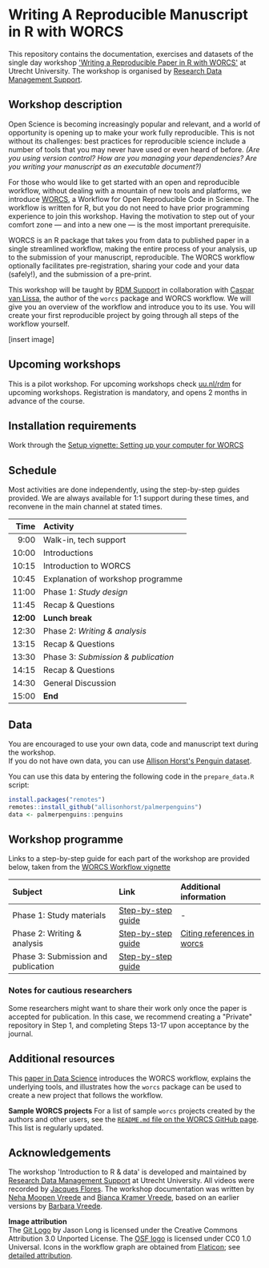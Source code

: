 # Writing A Reproducible Manuscript in R with WORCS

This repository contains the documentation, exercises and datasets of the single day workshop ['Writing a Reproducible Paper in R with WORCS'](https://www.uu.nl/en/research/research-data-management/training-workshops/introduction-to-r-data) at Utrecht University.
The workshop is organised by [Research Data Management Support](https://www.uu.nl/en/research/research-data-management).

## Workshop description

Open Science is becoming increasingly popular and relevant, and a world of opportunity is opening up to make your work fully reproducible. This is not without its challenges: best practices for reproducible science include a number of tools that you may never have used or even heard of before. *(Are you using version control? How are you managing your dependencies? Are you writing your manuscript as an executable document?)*

For those who would like to get started with an open and reproducible workflow, without dealing with a mountain of new tools and platforms, we introduce [WORCS](https://psyarxiv.com/k4wde/), a Workflow for Open Reproducible Code in Science. The workflow is written for R, but you do not need to have prior programming experience to join this workshop. Having the motivation to step out of your comfort zone — and into a new one — is the most important prerequisite.

WORCS is an R package that takes you from data to published paper in a single streamlined workflow, making the entire process of your analysis, up to the submission of your manuscript, reproducible. The WORCS workflow optionally facilitates pre-registration, sharing your code and your data (safely!), and the submission of a pre-print.

This workshop will be taught by [RDM Support](https://www.uu.nl/en/research/research-data-management)  in collaboration with [Caspar van Lissa](https://github.com/cjvanlissa), the author of the `worcs` package and WORCS workflow. We will give you an overview of the workflow and introduce you to its use. You will create your first reproducible project by going through all steps of the workflow yourself. 

[insert image]

## Upcoming workshops
This is a pilot workshop. For upcoming workshops check [uu.nl/rdm](https://www.uu.nl/en/research/research-data-management/training-workshops/introduction-to-r-data) for upcoming workshops.
Registration is mandatory, and opens 2 months in advance of the course.

## Installation requirements
Work through the [Setup vignette: Setting up your computer for WORCS](https://cjvanlissa.github.io/worcs/articles/setup.html)

## Schedule
Most activities are done independently, using the step-by-step guides provided.
We are always available for 1:1 support during these times, and reconvene in the main channel at stated times.

| Time | Activity |
|---:|:---|
| 9:00 | Walk-in, tech support |
| 10:00 | Introductions |
| 10:15 | Introduction to WORCS |
| 10:45 | Explanation of workshop programme |
| 11:00 | Phase 1: _Study design_ |
| 11:45 | Recap & Questions |
| **12:00** | **Lunch break** |
| 12:30 | Phase 2: _Writing & analysis_ |
| 13:15 | Recap & Questions |
| 13:30 | Phase 3: _Submission & publication_ |
| 14:15 | Recap & Questions |
| 14:30 | General Discussion |
| 15:00 | **End** |


## Data 
You are encouraged to use your own data, code and manuscript text during the workshop.  
If you do not have own data, you can use [Allison Horst's Penguin dataset](https://github.com/allisonhorst/palmerpenguins).

You can use this data by entering the following code in the `prepare_data.R` script:

``` r
install.packages("remotes")
remotes::install_github("allisonhorst/palmerpenguins")
data <- palmerpenguins::penguins
```

## Workshop programme
Links to a step-by-step guide for each part of the workshop are provided below, taken from the [WORCS Workflow vignette](https://cjvanlissa.github.io/worcs/articles/workflow.html)


| Subject | Link | Additional information |
|:--------|:-------|:------|
| Phase 1: Study materials | [Step-by-step guide](https://cjvanlissa.github.io/worcs/articles/workflow.html#phase-1-study-design) | - |
| Phase 2: Writing & analysis | [Step-by-step guide](https://cjvanlissa.github.io/worcs/articles/workflow.html#phase-2-writing-and-analysis) | [Citing references in worcs](https://cjvanlissa.github.io/worcs/articles/citation.html) |
| Phase 3: Submission and publication | [Step-by-step guide](https://cjvanlissa.github.io/worcs/articles/workflow.html#phase-3-submission-and-publication) |  |

### Notes for cautious researchers

Some researchers might want to share their work only once the paper is accepted for publication. In this case, we recommend creating a "Private" repository in Step 1, and completing Steps 13-17 upon acceptance by the journal.


## Additional resources
This [paper in Data Science](https://doi.org/10.3233/DS-210031) introduces the WORCS workflow, explains the underlying tools, and illustrates how the `worcs` package can be used to create a new project that follows the workflow.


**Sample WORCS projects**
For a list of sample `worcs` projects created by the authors and other users, see the [`README.md` file on the WORCS GitHub page](https://github.com/cjvanlissa/worcs). This list is regularly updated.


## Acknowledgements
The workshop 'Introduction to R & data' is developed and maintained by [Research Data Management Support](https://www.uu.nl/en/research/research-data-management) at Utrecht University.
All videos were recorded by [Jacques Flores](https://www.uu.nl/medewerkers/jpflores).
The workshop documentation was written by [Neha Moopen Vreede](https://github.com/nehamoopen) and [Bianca Kramer Vreede](https://github.com/bmkramer), based on an earlier versions by [Barbara Vreede](https://github.com/bvreede).


**Image attribution**  
The [Git Logo](https://git-scm.com/) by Jason Long is licensed under the Creative Commons Attribution 3.0 Unported License. The [OSF logo](https://osf.io/) is licensed under CC0 1.0 Universal. Icons in the workflow graph are obtained from [Flaticon](https://www.flaticon.com); see [detailed attribution](https://github.com/cjvanlissa/worcs/blob/master/paper/workflow_graph/Attribution_for_images.txt).
